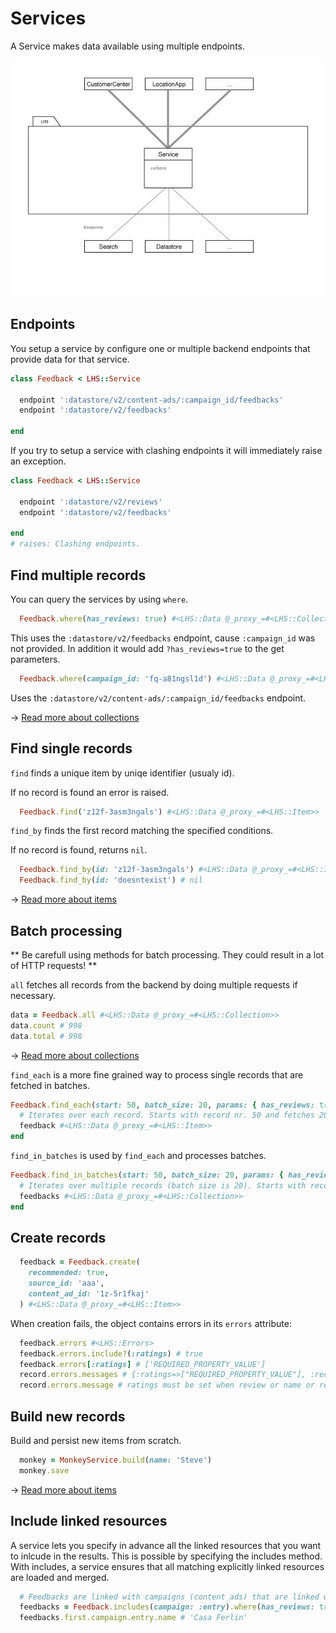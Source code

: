 Services
===

A Service makes data available using multiple endpoints.

![Service](service.jpg)

## Endpoints

You setup a service by configure one or multiple backend endpoints that provide data for that service.

```ruby
class Feedback < LHS::Service

  endpoint ':datastore/v2/content-ads/:campaign_id/feedbacks'
  endpoint ':datastore/v2/feedbacks'

end
```

If you try to setup a service with clashing endpoints it will immediately raise an exception.

```ruby
class Feedback < LHS::Service

  endpoint ':datastore/v2/reviews'
  endpoint ':datastore/v2/feedbacks'

end
# raises: Clashing endpoints.

```

## Find multiple records

You can query the services by using `where`.

```ruby
  Feedback.where(has_reviews: true) #<LHS::Data @_proxy_=#<LHS::Collection>>
```

This uses the `:datastore/v2/feedbacks` endpoint, cause `:campaign_id` was not provided.
In addition it would add `?has_reviews=true` to the get parameters.

```ruby
  Feedback.where(campaign_id: 'fq-a81ngsl1d') #<LHS::Data @_proxy_=#<LHS::Collection>>
```
Uses the `:datastore/v2/content-ads/:campaign_id/feedbacks` endpoint.

→ [Read more about collections](collections.md)

## Find single records

`find` finds a unique item by uniqe identifier (usualy id).

If no record is found an error is raised.

```ruby
  Feedback.find('z12f-3asm3ngals') #<LHS::Data @_proxy_=#<LHS::Item>>
```

`find_by` finds the first record matching the specified conditions.

If no record is found, returns `nil`.

```ruby
  Feedback.find_by(id: 'z12f-3asm3ngals') #<LHS::Data @_proxy_=#<LHS::Item>>
  Feedback.find_by(id: 'doesntexist') # nil
```

→ [Read more about items](items.md)

## Batch processing

** Be carefull using methods for batch processing. They could result in a lot of HTTP requests! **

`all` fetches all records from the backend by doing multiple requests if necessary.

```ruby
data = Feedback.all #<LHS::Data @_proxy_=#<LHS::Collection>>
data.count # 998
data.total # 998
```

→ [Read more about collections](collections.md)

`find_each` is a more fine grained way to process single records that are fetched in batches.

```ruby
Feedback.find_each(start: 50, batch_size: 20, params: { has_reviews: true }) do |feedback|
  # Iterates over each record. Starts with record nr. 50 and fetches 20 records each batch.
  feedback #<LHS::Data @_proxy_=#<LHS::Item>>
end
```

`find_in_batches` is used by `find_each` and processes batches.
```ruby
Feedback.find_in_batches(start: 50, batch_size: 20, params: { has_reviews: true }) do |feedbacks|
  # Iterates over multiple records (batch size is 20). Starts with record nr. 50 and fetches 20 records each batch.
  feedbacks #<LHS::Data @_proxy_=#<LHS::Collection>>
end
```

## Create records

```ruby
  feedback = Feedback.create(
    recommended: true,
    source_id: 'aaa',
    content_ad_id: '1z-5r1fkaj'
  ) #<LHS::Data @_proxy_=#<LHS::Item>>
```

When creation fails, the object contains errors in its `errors` attribute:

```ruby
  feedback.errors #<LHS::Errors>
  feedback.errors.include?(:ratings) # true
  feedback.errors[:ratings] # ['REQUIRED_PROPERTY_VALUE']
  record.errors.messages # {:ratings=>["REQUIRED_PROPERTY_VALUE"], :recommended=>["REQUIRED_PROPERTY_VALUE"]}
  record.errors.message # ratings must be set when review or name or review_title is set | The property value is required; it cannot be null, empty, or blank."
```

## Build new records

Build and persist new items from scratch.

```ruby
  monkey = MonkeyService.build(name: 'Steve')
  monkey.save
```

→ [Read more about items](items.md)


## Include linked resources

A service lets you specify in advance all the linked resources that you want to inlcude in the results.
This is possible by specifying the includes method. With includes, a service ensures that all matching explicitly linked resources are loaded and merged.

```ruby
  # Feedbacks are linked with campaigns (content_ads) that are linked with entries.
  feedbacks = Feedback.includes(campaign: :entry).where(has_reviews: true)
  feedbacks.first.campaign.entry.name # 'Casa Ferlin'
```
